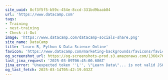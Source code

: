 ```yaml
---
site_uuid: 8cf3f5f5-b59c-454e-8ccd-331bd9baab84
url: 'https://www.datacamp.com'
tags:
- Training
- nest-training
- Check-it-Out
image: 'https://www.datacamp.com/datacamp-socials-share.png'
site_name: DataCamp
title: 'Learn R, Python & Data Science Online'
favicon: 'https://www.datacamp.com/marketing-backgrounds/favicons/favicon-196x196.png'
og_screenshot_url: https://og-screenshots-prod.s3.amazonaws.com/1366x768/80/false/f68d57cb3c76caf067af1da510aee2b322de7cb77ac874fc4b0170035504d5ca.jpeg
last_jina_request: '2025-03-09T06:45:00.686Z'
jina_error: "Unexpected token ''L'', \"Learn Data\"... is not valid JSON"
og_last_fetch: 2025-03-14T05:42:19.032Z
---
```


